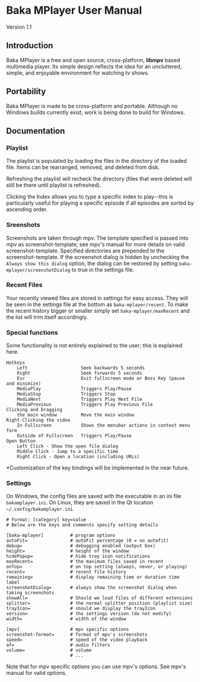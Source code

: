 # Baka MPlayer User Manual
Version 1.1

## Introduction

Baka MPlayer is a free and open source, cross-platform, **libmpv** based multimedia player.
Its simple design reflects the idea for an uncluttered, simple, and enjoyable environment for watching tv shows.

## Portability

Baka MPlayer is made to be cross-platform and portable.
Although no Windows builds currently exist, work is being done to build for Windows.

## Documentation

### Playlist

The playlist is populated by loading the files in the directory of the loaded file. Items can be rearranged, removed, and deleted from disk.

Refreshing the playlist will recheck the directory (files that were deleted will still be there until playlist is refreshed).

Clicking the Index allows you to type a specific index to play--this is particularly useful for playing a specific episode if all episodes are sorted by ascending order.

### Sreenshots

Screenshots are taken through mpv. The template specified is passed into mpv as screenshot-template; see mpv's manual for more details on valid screenshot-template. Specified directories are prepended to the screenshot-template. If the screenshot dialog is hidden by unchecking the `Always show this dialog` option, the dialog can be restored by setting `baka-mplayer/screenshotDialog` to true in the settings file.

### Recent Files
Your recently viewed files are stored in settings for easy access. They will be seen in the settings file at the bottom as `baka-mplayer/recent`. To make the recent history bigger or smaller simply set `baka-mplayer/maxRecent` and the list will trim itself accordingly.

### Special functions
Some functionality is not entirely explained to the user; this is explained here.

	Hotkeys
		Left                    Seek backwards 5 seconds
		Right                   Seek forwards 5 seconds
		Esc                     Exit fullscreen mode or Boss Key (pause and minimize)
		MediaPlay               Triggers Play/Pause
		MediaStop               Triggers Stop
		MediaNext               Triggers Play Next File
		MediaPrevious           Triggers Play Previous File
	Clicking and Dragging
		the main window         Move the main window
	Right Clicking the video
		In Fullscreen           Shows the menubar actions in context menu form
		Outside of Fullscreen   Triggers Play/Pause
	Open Button
		Left Click - Show the open file dialog
		Middle Click - Jump to a specific time
		Right Click - Open a location (including URLs)

*Customization of the key bindings will be implemented in the near future.

### Settings

On Windows, the config files are saved with the executable in an ini file `bakamplayer.ini`.
On Linux, they are saved in the Qt location `~/.config/bakamplayer.ini`.

	# Format: [category] key=value
	# Below are the keys and comments specify setting details
	
	[baka-mplayer]          # program options
	autoFit=                # autoFit percentage (0 = no autofit)
	debug=                  # debugging enabled (output box)
	height=                 # height of the window
	hidePopup=              # hide tray icon notifications
	maxRecent=              # the maximum files saved in recent
	onTop=                  # on top setting (always, never, or playing)
	recent=                 # recent file history
	remaining=              # display remaining time or duration time label
	screenshotDialog=       # always show the screenshot dialog when taking screenshots
	showAll=                # Should we load files of different extensions
	splitter=               # the normal splitter position (playlist size)
	trayIcon=               # should we display the trayIcon
	version=                # the settings version (do not modify)
	width=                  # width of the window

	[mpv]                   # mpv specific options
	screenshot-format=      # format of mpv's screenshots
	speed=                  # speed of the video playback
	af=                     # audio filters
	volume=                 # volume
	                        # ...

Note that for mpv specific options you can use mpv's options. See mpv's manual for valid options.
